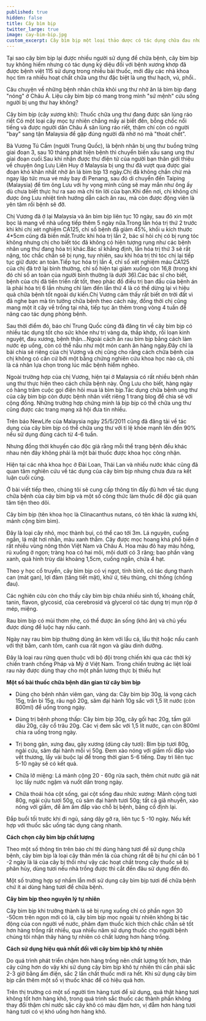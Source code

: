 ```yaml
---
published: true
hidden: false
title: Cây bìm bịp
twitter_large: true
image: cay-bim-bip.jpg
custom_excerpt: Cây bìm bịp một loại thảo dược có tác dụng chữa đau nhức và điều trị bệnh ung thư hiệu quả.
---
```


Tại sao cây bìm bịp lại được nhiều người sử dụng để chữa bệnh, cây bìm bịp tuy không hiếm nhưng có tác dụng kỳ diệu đối với bệnh xương khơp đã được bệnh việt 115 sử dụng trong nhiều bài thuốc, mới đây các nhà khoa học tìm ra nhiều hoạt chất chữa ung thư đặc biệt là ung thư hạch, vú, phổi..

Câu chuyện về những bệnh nhân chữa khỏi ung thư nhờ ăn lá bìm bịp đang "nóng" ở Châu Á. Liệu cây bìm bịp có mang trong mình "sứ mệnh" cứu sống người bị ung thư hay không?

Cây bìm bịp (cây xương khỉ): Thuốc chữa ung thư đang được săn lùng ráo riết Có một loại cây mọc tự nhiên chẳng mấy ai biết đến, bỗng chốc nổi tiếng và được người dân Châu Á săn lùng ráo riết, thậm chí còn có người "bay" sang tận Malaysia để gặp đúng người đã nhờ nó mà "thoát chết".


Bà Vương Tú Cầm (người Trung Quốc), là bệnh nhân bị ung thư buồng trứng giai đoạn 3, sau 10 tháng phát hiện bệnh thì chuyển biến xấu sang ung thư giai đoạn cuối.Sau khi nhận được thư điện tử của người bạn thân giới thiệu về chuyện ông Lưu Liên Huy ở Malaysia bị ung thư đã vượt qua được giai đoạn khó khăn nhất nhờ ăn lá bìm bịp 13 ngày.Chị đã không chần chừ mà ngay lập tức mua vé máy bay đi Penang, sau đó di chuyển đến Taiping (Malaysia) để tìm ông Lưu với hy vọng mình cũng sẽ may mắn như ông ấy dù chưa biết thực hư ra sao mà chỉ tin lời của bạn.Khi đến nơi, chị không chỉ được ông Lưu nhiệt tình hướng dẫn cách ăn rau, mà còn được động viên là yên tâm rồi bệnh sẽ đỡ.


Chị Vương đã ở lại Malaysia và ăn bìm bịp liên tục 10 ngày, sau đó xin một bọc lá mang về nhà uống tiếp thêm 5 ngày nữa.Trong lần hóa trị thứ 2 trước khi khi chị xét nghiệm CA125, chỉ số bệnh đã giảm 45%, khối u kích thước 4*5cm cũng đã biến mất.Trước khi hóa trị lần 2, bác sĩ hỏi chị có bị rụng tóc không nhưng chị cho biết tóc đã không có hiện tượng rụng như các bệnh nhân ung thư đang hóa trị khác.Bác sĩ khẳng định, lần hóa trị thứ 3 sẽ rất nặng, tóc chắc chắn sẽ bị rụng, tuy nhiên, sau khi hóa trị thì tóc chị lại tiếp tục giữ được an toàn.Tiếp tục hóa trị lần 4, chỉ số xét nghiệm máu CA125 của chị đã trở lại bình thường, chỉ số hiện tại giảm xuống còn 16,8 (trong khi đó chỉ số an toàn của người bình thường là dưới 36).Các bác sĩ cho biết, bệnh của chị đã tiến triển rất tốt, theo phác đồ điều trị ban đầu của bệnh án là phải hóa trị 6 lần nhưng chỉ làm đến lần thứ 4 là có thể dừng lại vì hiệu quả chữa bệnh tốt ngoài dự kiến.Chị Vương cảm thấy rất biết ơn trời đất vì đã nghe bạn mà tin tưởng chữa bệnh theo cách này, đồng thời chị cũng mang một ít cây về trồng tại nhà, tiếp tục ăn thêm trong vòng 4 tuần để nâng cao tác dụng phòng bệnh.

Sau thời điểm đó, báo chí Trung Quốc cũng đã đăng tin về cây bìm bịp có nhiều tác dụng tốt cho sức khỏe như trị vàng da, thấp khớp, rối loạn kinh nguyệt, đau xương, bệnh thận…Ngoài cách ăn rau bìm bịp bằng cách làm nước ép uống, còn có thể nấu như một món canh ăn hàng ngày.Đây chỉ là bài chia sẻ riêng của chị Vương và chị cũng cho rằng cách chữa bệnh của chị không có căn cứ bởi một bằng chứng nghiên cứu khoa học nào cả, chỉ là cá nhân lựa chọn trong lúc mắc bệnh hiểm nghèo.


Ngoài trường hợp của chị Vương, hiện tại ở Malaysia có rất nhiều bệnh nhân ung thư thực hiện theo cách chữa bệnh này. Ông Lưu cho biết, hàng ngày có hàng trăm cuộc gọi điện hỏi mua lá bìm bịp.Tác dụng chữa bệnh ung thư của cây bìm bịp còn được bệnh nhân viết riêng 1 trang blog để chia sẻ với cộng đồng. Những trường hợp chứng minh lá bịp bịp có thể chữa ung thư cũng được các trang mạng xã hội đưa tin nhiều.

Trên báo NewLife của Malaysia ngày 25/5/2011 cũng đã đăng tải về tác dụng của cây bìm bịp có thể chữa ung thư với tỉ lệ khỏe mạnh lên đến 90% nếu sử dụng đúng cách từ 4-6 tuần.

Nhưng đồng thời khuyến cáo độc giả rằng mỗi thể trạng bệnh đều khác nhau nên đây không phải là một bài thuốc được khoa học công nhận.

Hiện tại các nhà khoa học ở Đài Loan, Thái Lan và nhiều nước khác cũng đã quan tâm nghiên cứu về tác dụng của cây bìm bịp nhưng chưa đưa ra kết luận cuối cùng.

Ở bài viết tiếp theo, chúng tôi sẽ cung cấp thông tin đầy đủ hơn về tác dụng chữa bệnh của cây bìm bịp và một số công thức làm thuốc để độc giả quan tâm tiện theo dõi.

Cây bìm bịp (tên khoa học là Clinacanthus nutans, có tên khác là xương khỉ, mảnh cộng bìm bìm).

Đây là loại cây nhỏ, mọc thành bụi, có thể cao tới 3m. Lá nguyên, cuống ngắn, lá mặt hơi nhẵn, màu xanh thẫm. Cây được mọc hoang khá phổ biến ở rất nhiều vùng nông thôn Việt Nam và Châu Á. Hoa màu đỏ hay màu hồng, rủ xuống ở ngọn; tràng hoa có hai môi, môi dưới có 3 răng; bao phấn vàng xanh, quả hình trùy dài khoảng 1,5cm, cuống ngắn, chứa 4 hạt.

Theo y học cổ truyền, cây bìm bịp có vị ngọt, tính bình, có tác dụng thanh can (mát gan), lợi đảm (tăng tiết mật), khử ứ, tiêu thũng, chỉ thống (chống đau).

Các nghiên cứu còn cho thấy cây bìm bịp chứa nhiều sinh tố, khoáng chất, tanin, flavon, glycosid, của cerebrosid và glycerol có tác dụng trị mụn rộp ở mép, miệng.

Rau bìm bịp có mùi thơm nhẹ, có thể được ăn sống (khó ăn) và chủ yếu được dùng để luộc hay nấu canh.

Ngày nay rau bìm bịp thường dùng ăn kèm với lẩu cá, lẩu thịt hoặc nấu canh với thịt bằm, canh tôm, canh cua rất ngon và giàu dinh dưỡng.

Đây là loại rau rừng quen thuộc với bộ đội trong chiến khi qua các thời kỳ chiến tranh chống Pháp và Mỹ ở Việt Nam. Trong chiến trường ác liệt loài rau này được dùng thay cho một phần lương thực bị thiếu hụt
 
**Một số bài thuốc chữa bệnh dân gian từ cây bìm bịp**

- Dùng cho bệnh nhân viêm gan, vàng da: Cây bìm bịp 30g, lá vọng cách 15g, trần bì 15g, râu ngô 20g, sâm đại hành 10g sắc với 1,5 lít nước (còn 800ml) để uống trong ngày.

- Dùng trị bệnh phong thấp: Cây bìm bịp 30g, cây gối hạc 20g, tầm gửi dâu 20g, cây cổ trâu 20g. Các vị đem sắc với 1,5 lít nước, cạn còn 800ml chia ra uống trong ngày.

- Trị bong gân, xưng đau, gãy xương (dùng cây tươi): Bìm bịp tươi 80g, ngải cứu, sâm đại hành mỗi vị 50g. Đem xào nóng với giấm rồi đắp vào vết thương, lấy vải buộc lại để trong thời gian 5-6 tiếng. Day trì liên tục 5-10 ngày sẽ có kết quả.

- Chữa lở miệng: Lá mảnh cộng 20 - 60g rửa sạch, thêm chút nước giã nát lọc lấy nước ngậm và nuốt dần trong ngày.

- Chữa thoái hóa cột sống, gai cột sống đau nhức xương: Mảnh cộng tươi 80g, ngải cứu tươi 50g, củ sâm đại hành tươi 50g; tất cả giã nhuyễn, xào nóng với giấm, để âm ấm đắp vào chỗ bị bệnh, băng cố định lại.

Đắp buổi tối trước khi đi ngủ, sáng dậy gỡ ra, liên tục 5 -10 ngày. Nếu kết hợp với thuốc sắc uống tác dụng càng nhanh.

**Cách chọn cây bìm bịp chất lượng**

Theo một số thông tin trên báo chí thì dùng hàng tươi để sử dụng chữa bệnh, cây bìm bịp là loại cây thân mền lá của chúng rất dễ bị hư chỉ cần bỏ 1 -2 ngày là lá của cây bị thối như vậy các hoạt chất trong cây thuốc sẽ bị phân hủy, dùng tươi nếu nhà trồng được thì cắt đến đâu sử dụng đến đó.

Một số trường hợp sợ nhầm lẫn mới sử dụng cây bìm bịp tươi để chữa bệnh chứ ít ai dùng hàng tươi để chữa bệnh.

**Cây bìm bịp theo nguyên lý tự nhiên**

Cây bìm bịp khi trưởng thành lá sẽ bị rụng xuống chỉ có phần ngọn 30 -50cm trên ngọn mới có lá, cây bìm bịp mọc ngoài tự nhiên không bị tác động của con người về nước, phâm đạm thuốc kích thích chắc chắn sẽ tốt hơn hàng trồng rất nhiều, qua nhiều năm sử dụng thuốc cho người bệnh chúng tôi nhận thây hàng tự nhiên có chất lượng hơn hàng trồng.


**Cách sử dụng hiệu quả nhất đối với cây bìm bịp khô tự nhiên**

Do quá trình phát triển chậm hơn hàng trồng nên chất lượng tốt hơn, thân cây cứng hơn do vậy khi sử dụng cây bìm bịp khô tự nhiên thì cần phải sắc 2-3 giờ bằng ấm điện, sắc 2 lần chất thuốc mới ra hết. Khi sử dụng cây bìm bịp cần thêm một số vị thuốc khác để có hiệu quả hơn.

Trên thị trường có một số người tìm hàng tươi để sử dụng, quả thật hàng tươi không tốt hơn hàng khô, trong quá trình sắc thuốc các thành phần không thay đổi thậm chí nước sắc cây khô có màu đậm hơn, vị đẫm hơn hàng tươi hàng tươi có vị khó uống hơn hàng khô.
